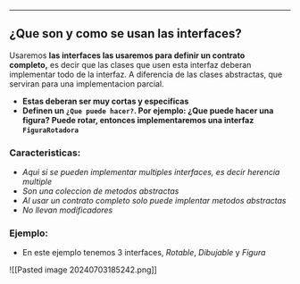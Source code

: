 
---
## ¿Que son y como se usan las interfaces?

Usaremos **las interfaces las usaremos para definir un contrato completo,** es decir que las clases que usen esta interfaz deberan implementar todo de la interfaz. A diferencia de las clases abstractas, que serviran para  una implementacion parcial. 

- **Estas deberan ser muy cortas y especificas**
- **Definen un `¿Que puede hacer?`. Por ejemplo: ¿Que puede hacer una figura? Puede rotar, entonces implementaremos una interfaz `FiguraRotadora`**

### Caracteristicas:

- _Aqui si se pueden implementar multiples interfaces, es decir herencia multiple_
- _Son una coleccion de metodos abstractas_
- *Al usar un contrato completo solo puede implentar metodos abstractas*
- *No llevan modificadores*
### Ejemplo:
- En este ejemplo tenemos 3 interfaces, *Rotable*, *Dibujable* y *Figura*

![[Pasted image 20240703185242.png]]






